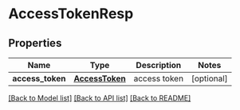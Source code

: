 # AccessTokenResp

## Properties
Name | Type | Description | Notes
------------ | ------------- | ------------- | -------------
**access_token** | [**AccessToken**](AccessToken.md) | access token | [optional] 

[[Back to Model list]](../README.md#documentation-for-models) [[Back to API list]](../README.md#documentation-for-api-endpoints) [[Back to README]](../README.md)



